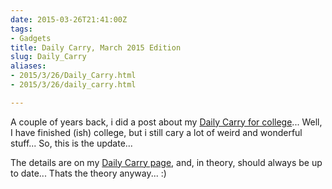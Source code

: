 ```yaml
---
date: 2015-03-26T21:41:00Z
tags:
- Gadgets
title: Daily Carry, March 2015 Edition
slug: Daily_Carry
aliases:
- 2015/3/26/Daily_Carry.html
- 2015/3/26/daily_carry.html

---
```

 
 

A couple of years back, i did a post about my [Daily Carry for college][1]... Well, I have finished (ish) college, but i still cary a lot of weird and wonderful stuff... So, this is the update... 

The details are on my [Daily Carry page][2], and, in theory, should always be up to date... Thats the theory anyway... :)


[1]: /2013/01/27/college_bag_contents.html
[2]: /DailyCarry/
